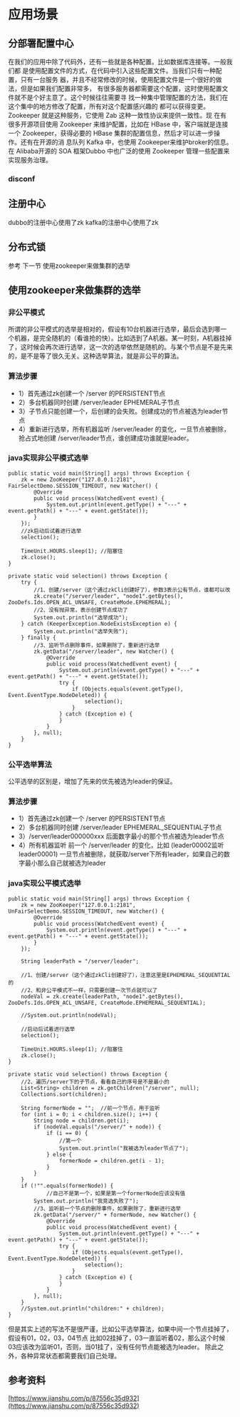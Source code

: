 # 应用场景

## 分部署配置中心

在我们的应用中除了代码外，还有一些就是各种配置。比如数据库连接等。一般我们都 是使用配置文件的方式，在代码中引入这些配置文件。当我们只有一种配置，只有一台服务 器，并且不经常修改的时候，使用配置文件是一个很好的做法，但是如果我们配置非常多， 有很多服务器都需要这个配置，这时使用配置文件就不是个好主意了。这个时候往往需要寻 找一种集中管理配置的方法，我们在这个集中的地方修改了配置，所有对这个配置感兴趣的 都可以获得变更。Zookeeper 就是这种服务，它使用 Zab 这种一致性协议来提供一致性。现 在有很多开源项目使用 Zookeeper 来维护配置，比如在 HBase 中，客户端就是连接一个 Zookeeper，获得必要的 HBase 集群的配置信息，然后才可以进一步操作。还有在开源的消 息队列 Kafka 中，也使用 Zookeeper来维护broker的信息。在 Alibaba开源的 SOA 框架Dubbo 中也广泛的使用 Zookeeper 管理一些配置来实现服务治理。

### disconf

## 注册中心

dubbo的注册中心使用了zk kafka的注册中心使用了zk

## 分布式锁

参考 下一节 使用zookeeper来做集群的选举

## 使用zookeeper来做集群的选举

### 非公平模式

所谓的非公平模式的选举是相对的，假设有10台机器进行选举，最后会选到哪一个机器，是完全随机的（看谁抢的快）。比如选到了A机器。某一时刻，A机器挂掉了，这时候会再次进行选举，这一次的选举依然是随机的。与某个节点是不是先来的，是不是等了很久无关。这种选举算法，就是非公平的算法。

### 算法步骤

* 1）首先通过zk创建一个 /server 的PERSISTENT节点
* 2）多台机器同时创建 /server/leader EPHEMERAL子节点
* 3）子节点只能创建一个，后创建的会失败。创建成功的节点被选为leader节点
* 4）重新进行选举，所有机器监听 /server/leader 的变化，一旦节点被删除，抢占式地创建 /server/leader节点，谁创建成功谁就是leader。

### java实现非公平模式选举

```
public static void main(String[] args) throws Exception {
    zk = new ZooKeeper("127.0.0.1:2181", FairSelectDemo.SESSION_TIMEOUT, new Watcher() {
        @Override
        public void process(WatchedEvent event) {
            System.out.println(event.getType() + "---" + event.getPath() + "---" + event.getState());
        }
    });
    //zk启动后试着进行选举
    selection();

    TimeUnit.HOURS.sleep(1); //阻塞住
    zk.close();
}

private static void selection() throws Exception {
    try {
        //1、创建/server（这个通过zkCli创建好了），参数3表示公有节点，谁都可以改
        zk.create("/server/leader", "node1".getBytes(), ZooDefs.Ids.OPEN_ACL_UNSAFE, CreateMode.EPHEMERAL);
        //2、没有抛异常，表示创建节点成功了
        System.out.println("选举成功");
    } catch (KeeperException.NodeExistsException e) {
        System.out.println("选举失败");
    } finally {
        //3、监听节点删除事件，如果删除了，重新进行选举
        zk.getData("/server/leader", new Watcher() {
            @Override
            public void process(WatchedEvent event) {
                System.out.println(event.getType() + "---" + event.getPath() + "---" + event.getState());
                try {
                    if (Objects.equals(event.getType(), Event.EventType.NodeDeleted)) {
                        selection();
                    }
                } catch (Exception e) {
                }
            }
        }, null);
    }
}
```

### 公平选举算法

公平选举的区别是，增加了先来的优先被选为leader的保证。

### 算法步骤

* 1）首先通过zk创建一个 /server 的PERSISTENT节点
* 2）多台机器同时创建 /server/leader EPHEMERAL_SEQUENTIAL子节点
* 3）/server/leader000000xxx 后面数字最小的那个节点被选为leader节点
* 4）所有机器监听 前一个 /server/leader 的变化，比如 (leader00002监听 leader00001) 一旦节点被删除，就获取/server下所有leader，如果自己的数字最小那么自己就被选为leader

### java实现公平模式选举

```
public static void main(String[] args) throws Exception {
    zk = new ZooKeeper("127.0.0.1:2181", UnFairSelectDemo.SESSION_TIMEOUT, new Watcher() {
        @Override
        public void process(WatchedEvent event) {
            System.out.println(event.getType() + "---" + event.getPath() + "---" + event.getState());
        }
    });

    String leaderPath = "/server/leader";

    //1、创建/server（这个通过zkCli创建好了），注意这里是EPHEMERAL_SEQUENTIAL的
    //2、和非公平模式不一样，只需要创建一次节点就可以了
    nodeVal = zk.create(leaderPath, "node1".getBytes(), ZooDefs.Ids.OPEN_ACL_UNSAFE, CreateMode.EPHEMERAL_SEQUENTIAL);

    //System.out.println(nodeVal);

    //启动后试着进行选举
    selection();

    TimeUnit.HOURS.sleep(1); //阻塞住
    zk.close();
}

private static void selection() throws Exception {
    //2、遍历/server下的子节点，看看自己的序号是不是最小的
    List<String> children = zk.getChildren("/server", null);
    Collections.sort(children);

    String formerNode = "";  //前一个节点，用于监听
    for (int i = 0; i < children.size(); i++) {
        String node = children.get(i);
        if (nodeVal.equals("/server/" + node)) {
            if (i == 0) {
                //第一个
                System.out.println("我被选为leader节点了");
            } else {
                formerNode = children.get(i - 1);
            }
        }
    }
    if (!"".equals(formerNode)) {
            //自己不是第一个，如果是第一个formerNode应该没有值
        System.out.println("我竞选失败了");
        //3、监听前一个节点的删除事件，如果删除了，重新进行选举
        zk.getData("/server/" + formerNode, new Watcher() {
            @Override
            public void process(WatchedEvent event) {
                System.out.println(event.getType() + "---" + event.getPath() + "---" + event.getState());
                try {
                    if (Objects.equals(event.getType(), Event.EventType.NodeDeleted)) {
                        selection();
                    }
                } catch (Exception e) {
                }
            }
        }, null);
    }
    //System.out.println("children:" + children);
}
```

但是其实上述的写法不是很严谨，比如公平选举算法，如果中间一个节点挂掉了，假设有01，02，03，04节点 比如02挂掉了，03一直监听着02，那么这个时候03应该改为监听01，否则，当01挂了，没有任何节点能被选为leader。 除此之外，各种异常状态都需要我们自己处理。

## 参考资料

[https://www.jianshu.com/p/87556c35d932](https://www.jianshu.com/p/87556c35d932)
